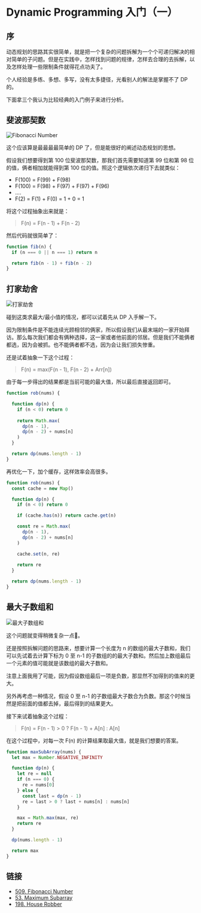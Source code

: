 # Dynamic Programming 入门（一）

## 序
动态规划的思路其实很简单，就是把一个复杂的问题拆解为一个个可递归解决的相对简单的子问题。但是在实践中，怎样找到问题的规律，怎样去合理的去拆解，以及怎样处理一些限制条件就得花点功夫了。  

个人经验是多练、多想、多写，没有太多捷径，光看别人的解法是掌握不了 DP 的。  

下面拿三个我认为比较经典的入门例子来进行分析。

## 斐波那契数
![Fibonacci Number](https://pic.imgdb.cn/item/63bfc0a1be43e0d30ec7044c.jpg)

这个应该算是最最最最简单的 DP 了，但是能很好的阐述动态规划的思想。  

假设我们想要得到第 100 位斐波那契数，那我们首先需要知道第 99 位和第 98 位的值，俩者相加就能得到第 100 位的值。照这个逻辑依次递归下去就类似：  

* F(100) = F(99) + F(98)
* F(100) = F(98) + F(97) + F(97) + F(96)
* ....
* F(2) = F(1) + F(0) = 1 + 0 = 1

将这个过程抽象出来就是：
> F(n) = F(n - 1) + F(n - 2)

然后代码就很简单了：
```js
function fib(n) {
  if (n === 0 || n === 1) return n

  return fib(n - 1) + fib(n - 2)
}
```

## 打家劫舍
![打家劫舍](https://pic.imgdb.cn/item/63bfc013be43e0d30ec5987a.jpg)

碰到这类求最大/最小值的情况，都可以试着先从 DP 入手解一下。  

因为限制条件是不能连续光顾相邻的俩家，所以假设我们从最末端的一家开始拜访。那么每次我们都会有俩种选择，这一家或者他前面的邻居。但是我们不能俩者都选，因为会被抓。也不能俩者都不选，因为会让我们损失惨重。  

还是试着抽象一下这个过程：
> F(n) = max(F(n - 1), F(n - 2) + Arr[n])

由于每一步得出的结果都是当前可能的最大值，所以最后直接返回即可。

```js
function rob(nums) {

  function dp(n) {
    if (n < 0) return 0
    
    return Math.max(
      dp(n - 1),
      dp(n - 2) + nums[n]
    )
  }

  return dp(nums.length - 1)
}
```
再优化一下，加个缓存，这样效率会高很多。
```js
function rob(nums) {
  const cache = new Map()

  function dp(n) {
    if (n < 0) return 0

    if (cache.has(n)) return cache.get(n)

    const re = Math.max(
      dp(n - 1),
      dp(n - 2) + nums[n]
    )

    cache.set(n, re)
    
    return re
  }

  return dp(nums.length - 1)
}
```

## 最大子数组和
![最大子数组和](https://pic.imgdb.cn/item/63bfc06fbe43e0d30ec6af8b.jpg)

这个问题就变得稍微复杂一点🤏。  

还是按照拆解问题的思路来，想要计算一个长度为 n 的数组的最大子数和，我们可以先试着去计算下标为 0 至 n-1 的子数组的的最大子数和。然后加上数组最后一个元素的值可能就是该数组的最大子数和。  

注意上面我用了可能，因为假设数组最后一项是负数，那显然不加得到的值来的更大。  

另外再考虑一种情况，假设 0 至 n-1 的子数组最大子数合为负数。那这个时候当然是把前面的值都去掉，最后得到的结果更大。  

接下来试着抽象这个过程：
> F(n) = F(n - 1) > 0 ? F(n - 1) + A[n] : A[n] 

在这个过程中，对每一次 F(n) 的计算结果取最大值，就是我们想要的答案。

```js
function maxSubArray(nums) {
  let max = Number.NEGATIVE_INFINITY

  function dp(n) {
    let re = null
    if (n === 0) {
      re = nums[0]
    } else {
      const last = dp(n - 1)
      re = last > 0 ? last + nums[n] : nums[n]
    }

    max = Math.max(max, re)
    return re
  }

  dp(nums.length - 1)

  return max
}
```

## 链接
* [509. Fibonacci Number](https://leetcode.com/problems/fibonacci-number/description/)
* [53. Maximum Subarray](https://leetcode.com/problems/maximum-subarray/description/)
* [198. House Robber](https://leetcode.com/problems/house-robber/description/)